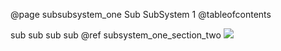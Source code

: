 @page subsubsystem_one Sub SubSystem 1
@tableofcontents

sub sub sub sub @ref subsystem_one_section_two
![](image_one.png)